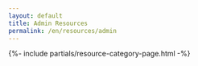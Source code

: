 ```yaml
---
layout: default
title: Admin Resources
permalink: /en/resources/admin
---
```



{%- include partials/resource-category-page.html -%}

